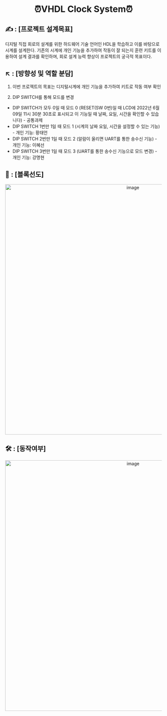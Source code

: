 <div align="center">
    <h1>⏰VHDL Clock System⏰</h1>
</div>

<div align="left">
    
## ✍️ : [프로젝트 설계목표]

디지털 직접 회로의 설계를 위한 하드웨어 기술 언어인 HDL을 학습하고 이를 바탕으로 시계를 설계한다. 
기존의 시계에 개인 기능을 추가하여 작동이 잘 되는지 훈련 키트를 이용하여 설계 결과를 확인하며, 회로 설계 능력 향상이 프로젝트의 궁극적 목표이다.


## ↖️ : [방향성 및 역할 분담]

1) 이번 프로젝트의 목표는 디지털시계에 개인 기능을 추가하여 키트로 작동 여부 확인 

2) DIP SWITCH를 통해 모드를 변경
- DIP SWITCH가 모두 0일 때 모드 0 (RESET(SW 0번)일 때 LCD에 2022년 6월 09일 11시 30분 30초로 표시되고 이 기능일 때 날짜, 요일, 시간을 확인할 수 있습니다) - 공통과제
- DIP SWITCH 1번만 1일 때 모드 1 (시계의 날짜 요일, 시간을 설정할 수 있는 기능) - 개인 기능: 황태언
- DIP SWITCH 2번만 1일 때 모드 2 (알람이 울리면 UART를 통한 송수신 기능) - 개인 기능: 이혜선 
- DIP SWITCH 3번만 1일 때 모드 3 (UART를 통한 송수신 기능으로 모드 변경) - 개인 기능: 강명현 
## 🔲 : [블록선도]
</div>

<div align="center">

<img width="806" alt="image" src="https://github.com/rkdaudgus94/VHDL-clock-system/assets/76949032/df3cd3c2-1a0f-4432-9f02-81b595cad00e">

</div>

<div align="left">
    
## 🛠️ : [동작여부]
</div>

<div align ="center">
<img width="807" alt="image" src="https://github.com/rkdaudgus94/VHDL-clock-system/assets/76949032/3127d5c1-931c-45fe-9670-70b18e4863db">

</table>

